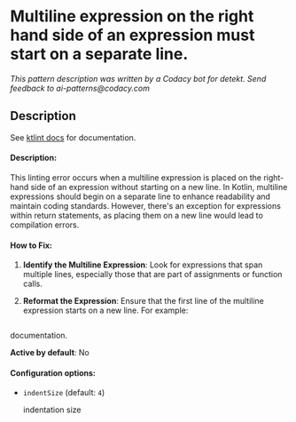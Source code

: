 # Multiline expression on the right hand side of an expression must start on a separate line.

_This pattern description was written by a Codacy bot for detekt. Send feedback to ai-patterns@codacy.com_

## Description

See [ktlint docs](https://pinterest.github.io/ktlint/0.50.0/rules/experimental/#multiline-expression-wrapping) for documentation.

#### Description:
This linting error occurs when a multiline expression is placed on the right-hand side of an expression without starting on a new line. In Kotlin, multiline expressions should begin on a separate line to enhance readability and maintain coding standards. However, there's an exception for expressions within return statements, as placing them on a new line would lead to compilation errors.

#### How to Fix:
1. **Identify the Multiline Expression**: Look for expressions that span multiple lines, especially those that are part of assignments or function calls.

2. **Reformat the Expression**: Ensure that the first line of the multiline expression starts on a new line. For example:
   ```kotlin) for
documentation.

**Active by default**: No

#### Configuration options:

* ``indentSize`` (default: ``4``)

  indentation size 
